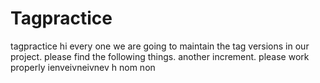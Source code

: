 # Tagpractice
tagpractice
hi every one we are going to maintain the tag versions in our project.
please find the following things.
another increment.
please work properly
ienveivneivnev
h nom non
